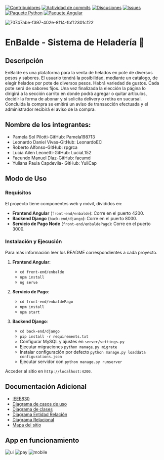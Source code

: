 [![Contribuidores][contrib-img]][contrib-url]
[![Actividad de commits][commit-img]][commit-url]
[![Discusiones][discuss-img]][discuss-url]
[![Issues][issues-img]][issues-url]
[![Paquete Python][pipeline-python-img]][pipeline-python-url]
[![Paquete Angular][pipeline-android-img]][pipeline-android-url]

![70747abe-f397-402e-8f14-fbf12301cf22](https://github.com/enbalde-ispc/enbalde-ispc/assets/90878370/18b9ad44-3ed2-4169-97cb-81def6c67268)

# EnBalde - Sistema de Heladería 🍨

## Descripción
EnBalde es una plataforma para la venta de helados en pote de diversos pesos y sabores.
El usuario tendrá la posibilidad, mediante un catálogo, de elegir helados por pote de
diversos pesos. Habrá variedad de gustos. Cada pote será de sabores fijos. Una vez
finalizada la elección la página lo dirigirá a la sección carrito en donde podrá agregar o quitar artículos, decidir la forma de abonar y si solicita delivery o retira en sucursal. Concluida la compra se emitirá un aviso de transacción efectuada y el administrador recibirá el aviso de la compra.

## Nombre de los integrantes:
- Pamela Sol Pilotti-GitHub: Pamela198713
- Leonardo Daniel Vivas-GitHub: LeonardoEC
- Roberto Alfonso-GitHub: rpgrca
- Lucia Ailen Leonetti-GitHub: LuciaL152
- Facundo Manuel Díaz-GitHub: facumd
- Yuliana Paula Capdevila- GitHub: YuliCap

## Modo de Uso

### Requisitos
El proyecto tiene componentes web y móvil, divididos en:

- **Frontend Angular** (`front-end/enbalde`): Corre en el puerto 4200.
- **Backend Django** (`back-end/django`): Corre en el puerto 8000.
- **Servicio de Pago Node** (`front-end/enbaldePago`): Corre en el puerto 3000.

### Instalación y Ejecución
Para más información leer los README correspondientes a cada proyecto.

1. **Frontend Angular**:
   - `cd front-end/enbalde`
   - `npm install`
   - `ng serve`

2. **Servicio de Pago**:
   - `cd front-end/enbaldePago`
   - `npm install`
   - `npm start`

3. **Backend Django**:
   - `cd back-end/django`
   - `pip install -r requirements.txt`
   - Configurar MySQL y ajustes en `server/settings.py`
   - Ejecutar migraciones `python manage.py migrate`
   - Instalar configuración por defecto `python manage.py loaddata configurations.json`
   - Ejecutar servidor con `python manage.py runserver`

Acceder al sitio en `http://localhost:4200`.

## Documentación Adicional
- [IEEE830](https://github.com/enbalde-ispc/enbalde-ispc/wiki/Documento-IEEE830)
- [Diagrama de casos de uso](https://github.com/enbalde-ispc/enbalde-ispc/wiki/Diagramas-de-caso-de-uso)
- [Diagrama de clases](https://github.com/enbalde-ispc/enbalde-ispc/wiki/Diagrama-de-clases)
- [Diagrama Entidad Relación](https://github.com/enbalde-ispc/enbalde-ispc/wiki/Diagrama-Entidad-Relación)
- [Diagrama Relacional](https://github.com/enbalde-ispc/enbalde-ispc/wiki/Diagrama-Relacional)
- [Mapa del sitio](https://github.com/enbalde-ispc/enbalde-ispc/wiki/Mapa-del-sitio)

## App en funcionamiento
![ui](https://github.com/enbalde-ispc/enbalde-ispc/assets/95236196/9625a8c5-6039-43e3-9102-f789d518605f)
![pay](https://github.com/enbalde-ispc/enbalde-ispc/assets/95236196/a1f53f78-35f7-42cc-805b-394fe8561e39)
![mobile](https://github.com/enbalde-ispc/enbalde-ispc/assets/95236196/7901f6b7-3965-4467-b215-dc6ea51a00c3)

<!-- Emblemas -->
[contrib-img]: https://img.shields.io/github/contributors/enbalde-ispc/enbalde-ispc
[contrib-url]: https://github.com/enbalde-ispc/enbalde-ispc/graphs/contributors
[commit-img]: https://img.shields.io/github/commit-activity/w/enbalde-ispc/enbalde-ispc/dev
[commit-url]: https://github.com/enbalde-ispc/enbalde-ispc/graphs/code-frequency
[issues-img]: https://img.shields.io/github/issues/enbalde-ispc/enbalde-ispc
[issues-url]: https://github.com/enbalde-ispc/enbalde-ispc/issues
[discuss-img]: https://img.shields.io/github/discussions/enbalde-ispc/enbalde-ispc
[discuss-url]: https://github.com/enbalde-ispc/enbalde-ispc/discussions
[pipeline-python-img]: https://github.com/enbalde-ispc/enbalde-ispc/actions/workflows/python.yml/badge.svg
[pipeline-python-url]: https://github.com/enbalde-ispc/enbalde-ispc/actions/workflows/python.yml
[pipeline-android-img]: https://github.com/enbalde-ispc/enbalde-ispc/actions/workflows/android.yml/badge.svg
[pipeline-android-url]: https://github.com/enbalde-ispc/enbalde-ispc/actions/workflows/android.yml
